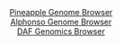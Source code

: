<div id="Pineapple_Genome_Browser" align="center">
  <a href="https://igv.org/app/?sessionURL=blob:zZJba9swGIb_iyBlA8cHubYjQxhJelh62EZTN0tKMbItOyKy5EpyjuS_Ty0bu.mgudgY.EL.kK33ffTswYpIRQUHMYC2F9ieByygFmI9wXXDyBdcEwXiEjNFLCBJSSThOQHxHpRYaZzc3ZgvF1o3KnYcqptujXklbOXbuMY7wfFa2bmonZFgDGdCYi2kcoYSr4RDq1V3TTLcNLY527cDp8AaO5g1C8GVcBrCq3Rt_pf.GqUV4aImad0yTV8DpCaPyVjYJf40mE4GeU6UuibbcdEfXI8HD_55Mr8MR_Pk6.dpEk5PJrTiWLeS9OlNI3vXaPyNYsSiGazbiVTJchn2ko5_dnK.aagkqu9FXs9HQQ8iA4bygmz.p87moUf2HtLLYlfPo2EllnIXemiBuBt8v.rAi3P3rea.Bw4WYCJvjQkgX8go9lzLd0MrgGH3Zen1LNd94SMFBfHjkwW0xPnSbH_cA71tjC9Akef2VR0LCFkQCeIuct3IQwgGp9Gpi5B3sPaglezvwb1I7lDkwgGEYVpSpo3MRap4o2zMub3KS7vaHUlzNsb3.fhslLWG36xKULa5GrG7q9kFrNQfaFrAHP56habqezL9E_PeE8TW2bG6tfM168DhiNTbs9vLgt37.Hm2qUaEP5S3bwKCpu5xcEoha6zNfjMxrz.NW2FJMddmsKKKZpRRvZ0ajmINYg_6RlyQCyaMiUBW2QfXci0vcD_.FtQ_PB1.AA--">Pineapple Genome Browser</a>
</div>
<div id="Alphonso_Genome_Browser" align="center">
  <a href="https://igv.org/app/?sessionURL=blob:zZNdb5swGEb_i6VWm0T4ckgCUjXRJO3Sr21NWTaqCjnGgFWwXdtA0yj_fW61aTed1FxsmsQFvDL4eQ7HW9ARqShnIAK.7QW25wELqIr3S9SImlyhhigQFahWxAKSFEQShgmItqBASqPk.sK8WWktVOQ4VItBg1jJbQVt1KAnzlCvbMwbZ8rrGq25RJpL5RxL1HGHlt2gJ2skhG32hnbg5EgjB9Wi4kxxRxBWZr35XvZrlJWE8YZkTVtr.hIgM3lMxtwu0Id4tYwxJkqdk80iP4rPF_FXOE_S09E0TT59XCWj1eGSlgzpVpKj4.E8fZge.Men5wf.idAzGE._n3oivz_DFeYHcHY4fxRUEnXkjb0JDIMQQgOHspw8_k.9zUX37N51.FvSh5PHtDcAHgrlLy78dN747RRP_tB8Z4Ga49bYAHAlx5HnWtAdWYE_GjzfehPLdUPDR3IKots7C2iJ8L1ZfrsFeiOMM0CRh_ZFHwtwmRMJokHoumMvDP1gOB66YejtrC1oZf334J4k1.HY9WPfH2UFrbUROs8UE8pGjNkdLuzyaU.aw9nnOBjOYYjbFV62a65SudCjKr9ZvMpyaPqbrV9.oCn6lkT_xLu3BLH1el_Z8AKO49llbE6ZEmfxl5tNc5kmqLip9Nnrx.wZ0H5wCi4bpM16MzGPP33rkKSIaTPoqKJrWlO9WRmOvAeR50OjLcC85sZDIMv1O9dyLS9w3__WE.7udj8A">Alphonso Genome Browser</a>
</div>


<div id="DAF_Genomics_Browser" align="center">
  <a href="https://igv.org/app/?sessionURL=blob:tZF_a5wwGMffywPtX.qZ6GkVjqGb3d1aNnpXd9uVcmT6eErV2CT27I577wu2Y7BRxqCDJCQ8P77fPJ8DPKCQFW8hBGqRqUUIGCBLvl.xpqvxI2tQQliwWqIBAgsU2GYI4QEKJhVLl5e6slSqk.FkkrPC3GHLmyqTlnQs1pmS96pEnWpSizXsO2_ZXloZb3SyYhNWdyVvJZ.wLEMpTXvSYbvb7pk.fsa2Y0vcNn2tqlF1q01oY7lVMO22anMc_mLkPyjrVb2J1qtorL_Ax0U.iy4W0WcnSTfvvbeb9NN8nXrr01W1a5nqBc6.BNdk.VAOUy.eX23uv2abc9nZRa0.LE6cd6fJ0FUC5Yz45MwJpoHrw9GAmme9RgBZKUhIXMOnZwZ1XfP56kw9PQPBKwhvbg1QgmV3Ov3mAOqx06BA4n0_MjOAixwFhGZg2z4JAjp1fdcOAnI0DtCL.pVJnqfLwLdpRKlnfWON1i.qehyfFvoz.FoYf.us979iojFZ7e7mSOwTGif9aljHEbrzIYnpVfICKANe_FjBRcOUDj09n7GwWus12KpfXJzj7fEH">DAF Genomics Browser</a>
</div>
